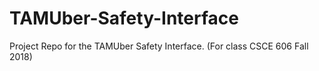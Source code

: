 # TAMUber-Safety-Interface
Project Repo for the TAMUber Safety Interface. (For class CSCE 606 Fall 2018)
